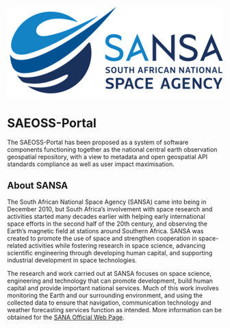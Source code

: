 ![organisation](img/SANSA-1-1024x430.png)

# SAEOSS-Portal
The SAEOSS-Portal has been proposed as a system of software components functioning together
as the national central earth observation geospatial repository, with a view to metadata and open 
geospatial API standards compliance as well as user impact maximisation.


## About SANSA
The South African National Space Agency (SANSA) came into being in December 2010, but South Africa’s involvement with space research and activities started many decades earlier with helping early international space efforts in the second half of the 20th century, and observing the Earth’s magnetic field at stations around Southern Africa.
SANSA was created to promote the use of space and strengthen cooperation in space-related activities while fostering research in space science, advancing scientific engineering through developing human capital, and supporting industrial development in space technologies.

The research and work carried out at SANSA focuses on space science, engineering and technology that can promote development, build human capital and provide important national services. Much of this work involves monitoring the Earth and our surrounding environment, and using the collected data to ensure that navigation, communication technology and weather forecasting services function as intended. More information can be obtained for the [SANA Official Web Page](https://www.sansa.org.za/about-sansa/#Overview).
